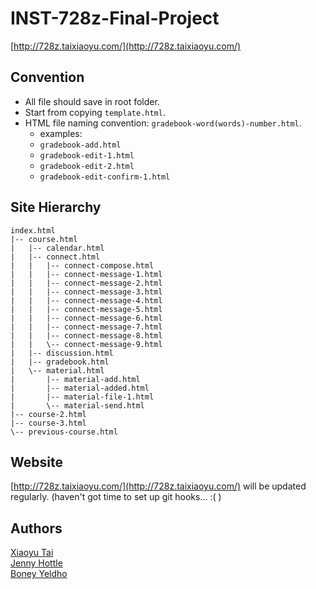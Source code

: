 # INST-728z-Final-Project
[http://728z.taixiaoyu.com/](http://728z.taixiaoyu.com/)

## Convention

- All file should save in root folder.
- Start from copying `template.html`.
- HTML file naming convention: `gradebook-word(words)-number.html`.
    - examples:
    - `gradebook-add.html`
    - `gradebook-edit-1.html`
    - `gradebook-edit-2.html`
    - `gradebook-edit-confirm-1.html`


## Site Hierarchy

```
index.html
|-- course.html
|   |-- calendar.html
|   |-- connect.html
|   |   |-- connect-compose.html
|   |   |-- connect-message-1.html
|   |   |-- connect-message-2.html
|   |   |-- connect-message-3.html
|   |   |-- connect-message-4.html
|   |   |-- connect-message-5.html
|   |   |-- connect-message-6.html
|   |   |-- connect-message-7.html
|   |   |-- connect-message-8.html
|   |   \-- connect-message-9.html
|   |-- discussion.html
|   |-- gradebook.html
|   \-- material.html
|       |-- material-add.html
|       |-- material-added.html
|       |-- material-file-1.html
|       \-- material-send.html
|-- course-2.html
|-- course-3.html
\-- previous-course.html
```


## Website

[http://728z.taixiaoyu.com/](http://728z.taixiaoyu.com/) will be updated regularly. (haven't got time to set up git hooks... :( )


## Authors

<a href="http://taixiaoyu.com/" target="_blank">Xiaoyu Tai</a> <br>
<a href="https://jennyhottle.com/" target="_blank">Jenny Hottle</a> <br>
<a href="http://www.boneyeldho.com/" target="_blank">Boney Yeldho</a>
